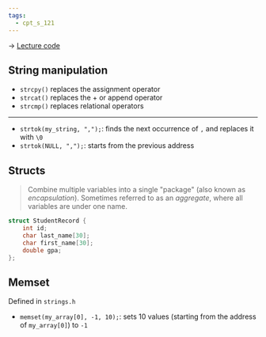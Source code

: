 ```yaml
---
tags:
  - cpt_s_121
---
```


-> [Lecture code](https://github.com/mathletedev/cpt_s/blob/main/121/lectures/2023-10-25)

## String manipulation

- `strcpy()` replaces the assignment operator
- `strcat()` replaces the + or append operator
- `strcmp()` replaces relational operators

---

- `strtok(my_string, ",");`: finds the next occurrence of `,` and replaces it with `\0`
- `strtok(NULL, ",");`: starts from the previous address

## Structs

> Combine multiple variables into a single "package" (also known as *encapsulation*).
> Sometimes referred to as an *aggregate*, where all variables are under one name.

```c
struct StudentRecord {
	int id;
	char last_name[30];
	char first_name[30];
	double gpa;
};
```

## Memset

Defined in `strings.h`

- `memset(my_array[0], -1, 10);`: sets 10 values (starting from the address of `my_array[0]`) to `-1`